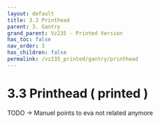 ```yaml
---
layout: default
title: 3.3 Printhead
parent: 3. Gantry
grand_parent: Vz235 - Printed Version
has_toc: false
nav_order: 3
has_children: false
permalink: /vz235_printed/gantry/printhead
---
```


# 3.3 Printhead ( printed )

TODO -> Manuel points to eva not related anymore
